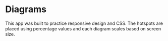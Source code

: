 # Diagrams

This app was built to practice responsive design and CSS. The hotspots are placed using percentage values and each diagram scales based on screen size.
